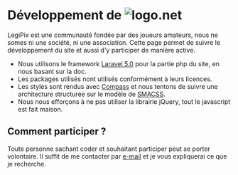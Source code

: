 # Développement de ![logo](http://www.legipix.net/img/logo/logo_bleu.png "LegiPix").net

LegiPix est une communauté fondée par des joueurs amateurs, nous ne somes ni une société, ni une association. Cette page permet de suivre le développement du site et aussi d'y participer de manière active.

- Nous utilisons le framework [Laravel 5.0](http://laravel.com/) pour la partie php du site, en nous basant sur la doc.
- Les packages utilisés nont utilisés conformément à leurs licences.
- Les styles sont rendus avec [Compass](http://compass-style.org/) et nous tentons de suivre une architecture structurée sur le modèle de [SMACSS](https://smacss.com/).
- Nous nous efforçons à ne pas utiliser la librairie jQuery, tout le javascript est fait maison.

## Comment participer ?

Toute personne sachant coder et souhaitant participer peut se porter volontaire. Il suffit de me contacter par [e-mail](mailto://albartros@legipix.net) et je vous expliquerai ce que je recherche.
